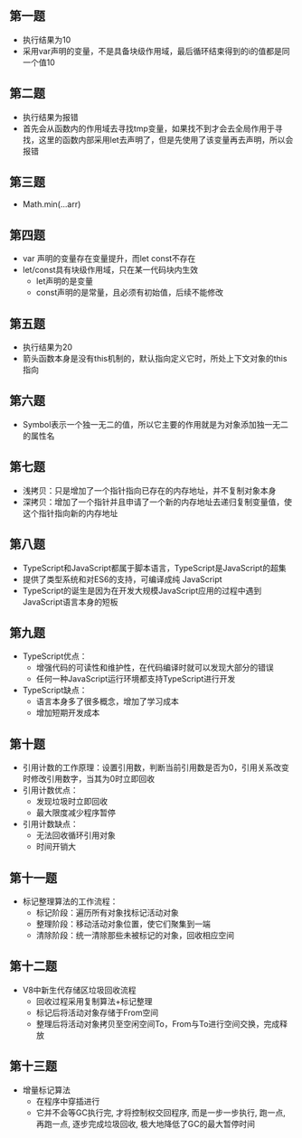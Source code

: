 ## 第一题
- 执行结果为10
- 采用var声明的变量，不是具备块级作用域，最后循环结束得到的i的值都是同一个值10

## 第二题
- 执行结果为报错
- 首先会从函数内的作用域去寻找tmp变量，如果找不到才会去全局作用于寻找，这里的函数内部采用let去声明了，但是先使用了该变量再去声明，所以会报错

## 第三题
- Math.min(...arr)

## 第四题
- var 声明的变量存在变量提升，而let const不存在
- let/const具有块级作用域，只在某一代码块内生效
    - let声明的是变量
    - const声明的是常量，且必须有初始值，后续不能修改

## 第五题
- 执行结果为20
- 箭头函数本身是没有this机制的，默认指向定义它时，所处上下文对象的this指向

## 第六题
- Symbol表示一个独一无二的值，所以它主要的作用就是为对象添加独一无二的属性名

## 第七题
- 浅拷贝：只是增加了一个指针指向已存在的内存地址，并不复制对象本身
- 深拷贝：增加了一个指针并且申请了一个新的内存地址去递归复制变量值，使这个指针指向新的内存地址

## 第八题
- TypeScript和JavaScript都属于脚本语言，TypeScript是JavaScript的超集
- 提供了类型系统和对ES6的支持，可编译成纯 JavaScript
- TypeScript的诞生是因为在开发大规模JavaScript应用的过程中遇到JavaScript语言本身的短板

## 第九题
- TypeScript优点：
    - 增强代码的可读性和维护性，在代码编译时就可以发现大部分的错误
    - 任何一种JavaScript运行环境都支持TypeScript进行开发
- TypeScript缺点：
    - 语言本身多了很多概念，增加了学习成本
    - 增加短期开发成本

## 第十题
- 引用计数的工作原理：设置引用数，判断当前引用数是否为0，引用关系改变时修改引用数字，当其为0时立即回收
- 引用计数优点：
    - 发现垃圾时立即回收
    - 最大限度减少程序暂停
- 引用计数缺点：
    - 无法回收循环引用对象
    - 时间开销大

## 第十一题
- 标记整理算法的工作流程：
    - 标记阶段：遍历所有对象找标记活动对象
    - 整理阶段：移动活动对象位置，使它们聚集到一端
    - 清除阶段：统一清除那些未被标记的对象，回收相应空间

## 第十二题
- V8中新生代存储区垃圾回收流程
    - 回收过程采用复制算法+标记整理
    - 标记后将活动对象存储于From空间
    - 整理后将活动对象拷贝至空闲空间To，From与To进行空间交换，完成释放

## 第十三题
- 增量标记算法
    - 在程序中穿插进行
    - 它并不会等GC执行完, 才将控制权交回程序, 而是一步一步执行, 跑一点, 再跑一点, 逐步完成垃圾回收, 极大地降低了GC的最大暂停时间

    